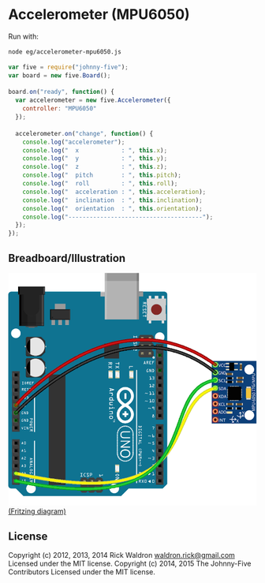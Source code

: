 <!--remove-start-->
# Accelerometer (MPU6050)

Run with:
```bash
node eg/accelerometer-mpu6050.js
```
<!--remove-end-->

```javascript
var five = require("johnny-five");
var board = new five.Board();

board.on("ready", function() {
  var accelerometer = new five.Accelerometer({
    controller: "MPU6050"
  });

  accelerometer.on("change", function() {
    console.log("accelerometer");
    console.log("  x            : ", this.x);
    console.log("  y            : ", this.y);
    console.log("  z            : ", this.z);
    console.log("  pitch        : ", this.pitch);
    console.log("  roll         : ", this.roll);
    console.log("  acceleration : ", this.acceleration);
    console.log("  inclination  : ", this.inclination);
    console.log("  orientation  : ", this.orientation);
    console.log("--------------------------------------");
  });
});

```


## Breadboard/Illustration


![docs/breadboard/accelerometer-mpu6050.png](breadboard/accelerometer-mpu6050.png)
[(Fritzing diagram)](breadboard/accelerometer-mpu6050.fzz)





<!--remove-start-->
## License
Copyright (c) 2012, 2013, 2014 Rick Waldron <waldron.rick@gmail.com>
Licensed under the MIT license.
Copyright (c) 2014, 2015 The Johnny-Five Contributors
Licensed under the MIT license.
<!--remove-end-->
